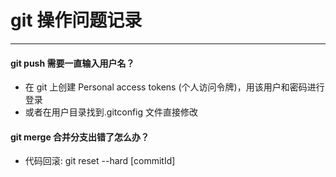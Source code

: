 # git 操作问题记录

---

#### git push 需要一直输入用户名？

- 在 git 上创建 Personal access tokens (个人访问令牌)，用该用户和密码进行登录
- 或者在用户目录找到.gitconfig 文件直接修改

#### git merge 合并分支出错了怎么办？
- 代码回滚: git reset --hard [commitId]
